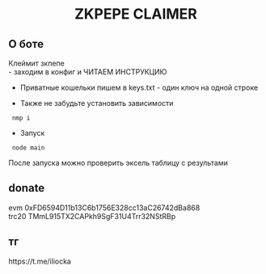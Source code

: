 

<h1 align="center">ZKPEPE CLAIMER</h1>

<h2>О боте</h2>
Клеймит зкпепе </br>
- заходим в конфиг и ЧИТАЕМ ИНСТРУКЦИЮ

* Приватные кошельки пишем в keys.txt - один ключ на одной строке </br>

* Также не забудьте установить зависимости 

<pre><code> nmp i</code></pre>

* Запуск
<pre><code> node main</code></pre>
После запуска можно проверить эксель таблицу с результами

<h2>donate</h2> evm 0xFD6594D11b13C6b1756E328cc13aC26742dBa868 </br> trc20 TMmL915TX2CAPkh9SgF31U4Trr32NStRBp
<h2>тг</h2> https://t.me/iliocka
